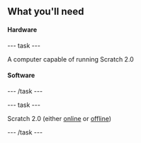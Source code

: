 ## What you'll need

#### Hardware

--- task ---

A computer capable of running Scratch 2.0

#### Software

--- /task ---

--- task ---

Scratch 2.0 (either [online](https://scratch.mit.edu/projects/editor/) or [offline](https://scratch.mit.edu/scratch2download/))

--- /task ---
